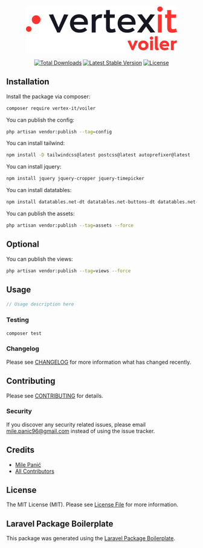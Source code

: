<p align="center"><a href="https://vertex-it.com" target="_blank"><img src="logo-voiler.svg" width="400" alt="Voiler Logo"></a></p>

<p align="center">
<a href="https://packagist.org/packages/vertex-it/voiler"><img src="https://img.shields.io/packagist/dt/vertex-it/voiler" alt="Total Downloads"></a>
<a href="https://packagist.org/packages/vertex-it/voiler"><img src="https://img.shields.io/packagist/v/vertex-it/voiler" alt="Latest Stable Version"></a>
<a href="https://packagist.org/packages/vertex-it/voiler"><img src="https://img.shields.io/packagist/l/vertex-it/voiler" alt="License"></a>
</p>

## Installation

Install the package via composer:

```bash
composer require vertex-it/voiler
```

You can publish the config:

```bash
php artisan vendor:publish --tag=config
```

You can install tailwind:

```bash
npm install -D tailwindcss@latest postcss@latest autoprefixer@latest
```

You can install jquery:

```bash
npm install jquery jquery-cropper jquery-timepicker
```

You can install datatables:

```bash
npm install datatables.net-dt datatables.net-buttons-dt datatables.net-select-dt datatables.net-responsive-dt datatables.net-fixedheader-dt datatables.net-fixedcolumns-dt
```

You can publish the assets:

```bash
php artisan vendor:publish --tag=assets --force
```

## Optional

You can publish the views:

```bash
php artisan vendor:publish --tag=views --force
```

## Usage

```php
// Usage description here
```

### Testing

```bash
composer test
```

### Changelog

Please see [CHANGELOG](CHANGELOG.md) for more information what has changed recently.

## Contributing

Please see [CONTRIBUTING](CONTRIBUTING.md) for details.

### Security

If you discover any security related issues, please email mile.panic96@gmail.com instead of using the issue tracker.

## Credits

-   [Mile Panić](https://github.com/vertex-it)
-   [All Contributors](../../contributors)

## License

The MIT License (MIT). Please see [License File](LICENSE.md) for more information.

## Laravel Package Boilerplate

This package was generated using the [Laravel Package Boilerplate](https://laravelpackageboilerplate.com).
